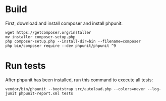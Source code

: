 # Build

First, download and install composer and install phpunit:

```
wget https://getcomposer.org/installer
mv installer composer-setup.php
php composer-setup.php --install-dir=bin --filename=composer
php bin/composer require --dev phpunit/phpunit ^9
```

# Run tests

After phpunit has been installed, run this command to execute all tests:

```
vendor/bin/phpunit --bootstrap src/autoload.php --colors=never --log-junit phpunit-report.xml tests
```